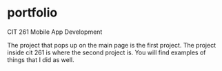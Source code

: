 # portfolio
CIT 261 Mobile App Development

The project that pops up on the main page is the first project.
The project inside cit 261 is where the second project is. You will find examples of things that I did as well.
